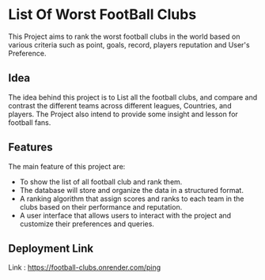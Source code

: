 # List Of Worst FootBall Clubs

This Project aims to rank the worst football clubs in the world based on various criteria such as point, goals, record, players reputation and User's Preference.

## Idea

The idea behind this project is to List all the football clubs, and compare and contrast the different teams across different leagues, Countries, and players. The Project also intend to provide some insight and lesson for football fans.

## Features

The main feature of this project are:

- To show the list of all football club and rank them.
- The database will store and organize the data in a structured format.
- A ranking algorithm that assign scores and ranks to each team in the clubs based on their performance and reputation.
- A user interface that allows users to interact with the project and customize their preferences and queries.

## Deployment Link

Link : https://football-clubs.onrender.com/ping